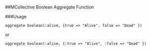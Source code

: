 ##MCollective Boolean Aggregate Function

###Usage
```
aggregate boolean(:alive, {true => "Alive", false => "Dead" })
```
or
```
aggregate boolean(:alive, {:true => "Alive", :false => "Dead" })
```
